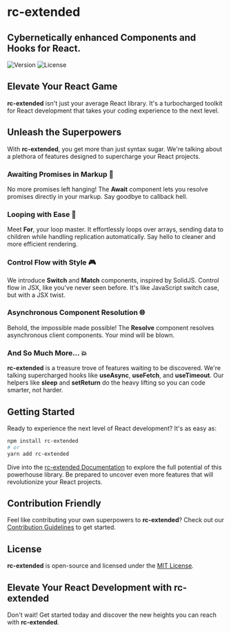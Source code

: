 
# rc-extended
## Cybernetically enhanced Components and Hooks for React.

![Version](https://img.shields.io/npm/v/rc-extended)
![License](https://img.shields.io/npm/l/rc-extended)

## Elevate Your React Game

**rc-extended** isn't just your average React library. It's a turbocharged toolkit for React development that takes your coding experience to the next level.

## Unleash the Superpowers

With **rc-extended**, you get more than just syntax sugar. We're talking about a plethora of features designed to supercharge your React projects.

### Awaiting Promises in Markup 🚀

No more promises left hanging! The **Await** component lets you resolve promises directly in your markup. Say goodbye to callback hell.

### Looping with Ease 🔄

Meet **For**, your loop master. It effortlessly loops over arrays, sending data to children while handling replication automatically. Say hello to cleaner and more efficient rendering.

### Control Flow with Style 🎮

We introduce **Switch** and **Match** components, inspired by SolidJS. Control flow in JSX, like you've never seen before. It's like JavaScript switch case, but with a JSX twist.

### Asynchronous Component Resolution 🌐

Behold, the impossible made possible! The **Resolve** component resolves asynchronous client components. Your mind will be blown.

### And So Much More... 💥

**rc-extended** is a treasure trove of features waiting to be discovered. We're talking supercharged hooks like **useAsync**, **useFetch**, and **useTimeout**. Our helpers like **sleep** and **setReturn** do the heavy lifting so you can code smarter, not harder.

## Getting Started

Ready to experience the next level of React development? It's as easy as:

```bash
npm install rc-extended
# or
yarn add rc-extended
```

Dive into the [rc-extended Documentation](https://github.com/Judeadeniji/rc-extended/tree/main/docs) to explore the full potential of this powerhouse library. Be prepared to uncover even more features that will revolutionize your React projects.

## Contribution Friendly

Feel like contributing your own superpowers to **rc-extended**? Check out our [Contribution Guidelines](CONTRIBUTING.md) to get started.

## License

**rc-extended** is open-source and licensed under the [MIT License](LICENSE).

## Elevate Your React Development with rc-extended

Don't wait! Get started today and discover the new heights you can reach with **rc-extended**.
